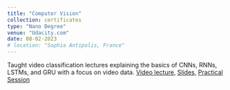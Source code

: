 ```yaml
---
title: "Computer Vision"
collection: certificates
type: "Nano Degree"
venue: "Udacity.com"
date: 08-02-2023
# location: "Sophia Antipolis, France"
---
```


Taught video classification lectures explaining the basics of CNNs, RNNs, LSTMs, and GRU with a focus on video data. [Video lecture](https://www-sop.inria.fr/members/Francois.Bremond/MSclass/deepLearningWinterSchool23/UCA_master/videos/Abid-video-classification_1920x1080.mp4), [Slides](https://www-sop.inria.fr/members/Francois.Bremond/MSclass/deepLearningWinterSchool23/UCA_master/slides_win20/Lecture_Abid_8thFeb.pdf), [Practical Session](https://colab.research.google.com/drive/1xGXdWQUkwqLTkYhzRiM_f1hy0R44rCxP?usp=sharing)